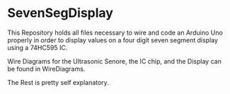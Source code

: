 # SevenSegDisplay
This Repository holds all files necessary to wire and code an Arduino Uno properly in order to display values on a four digit seven segment display using a 74HC595 IC.

Wire Diagrams for the Ultrasonic Senore, the IC chip, and the Display can be found in WireDiagrams.

The Rest is pretty self explanatory.
